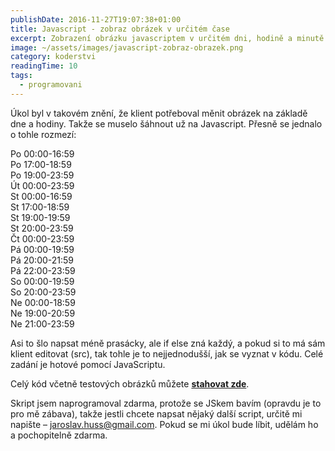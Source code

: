 ```yaml
---
publishDate: 2016-11-27T19:07:38+01:00
title: Javascript - zobraz obrázek v určitém čase
excerpt: Zobrazení obrázku javascriptem v určitém dni, hodině a minutě. Jednoduchý javascript, ve kterém si můžete pohodlně měnit, kdy se má co zobrazit.
image: ~/assets/images/javascript-zobraz-obrazek.png
category: koderstvi
readingTime: 10
tags:
  - programovani
---
```

Úkol byl v takovém znění, že klient potřeboval měnit obrázek na základě dne a hodiny. Takže se muselo šáhnout už na Javascript. Přesně se jednalo o tohle rozmezí:

Po 00:00-16:59  
Po 17:00-18:59  
Po 19:00-23:59  
Út 00:00-23:59  
St 00:00-16:59  
St 17:00-18:59  
St 19:00-19:59  
St 20:00-23:59  
Čt 00:00-23:59  
Pá 00:00-19:59  
Pá 20:00-21:59  
Pá 22:00-23:59  
So 00:00-19:59  
So 20:00-23:59  
Ne 00:00-18:59  
Ne 19:00-20:59  
Ne 21:00-23:59

Asi to šlo napsat méně prasácky, ale if else zná každý, a pokud si to má sám klient editovat (src), tak tohle je to nejjednodušší, jak se vyznat v kódu. Celé zadání je hotové pomocí JavaScriptu.

Celý kód včetně testových obrázků můžete **[stahovat zde](https://jaroslavhuss.cz/wp-content/uploads/2016/11/script_zmena.zip)**.

Skript jsem naprogramoval zdarma, protože se JSkem bavím (opravdu je to pro mě zábava), takže jestli chcete napsat nějaký další script, určitě mi napište – <jaroslav.huss@gmail.com>. Pokud se mi úkol bude líbit, udělám ho a pochopitelně zdarma.